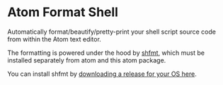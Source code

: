 # Atom Format Shell

Automatically format/beautify/pretty-print your shell script source code from within the Atom text editor.

The formatting is powered under the hood by [shfmt](https://github.com/mvdan/sh), which must be installed separately from atom and this atom package.

You can install shfmt by [downloading a release for your OS here](https://github.com/mvdan/sh/releases).
